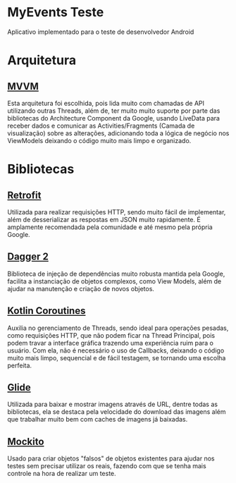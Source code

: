 # MyEvents Teste

Aplicativo implementado para o teste de desenvolvedor Android

# Arquitetura

## <a href="https://en.wikipedia.org/wiki/Model%E2%80%93view%E2%80%93viewmodel">MVVM</a>

Esta arquitetura foi escolhida, pois lida muito com chamadas de API utilizando outras Threads, além de, ter muito muito suporte por parte das bibliotecas do Architecture Component da Google, usando LiveData para receber dados e comunicar as Activities/Fragments (Camada de visualização) sobre as alterações, adicionando toda a lógica de negócio nos ViewModels deixando o código muito mais limpo e organizado.

# Bibliotecas

## <a href="https://square.github.io/retrofit"/>Retrofit</a>

Utilizada para realizar requisições HTTP, sendo muito fácil de implementar, além de desserializar as respostas em JSON muito rapidamente. É amplamente recomendada pela comunidade e até mesmo pela própria Google.

## <a href="https://dagger.dev/dev-guide/android">Dagger 2</a>

Biblioteca de injeção de dependências muito robusta mantida pela Google, facilita a instanciação de objetos complexos, como View Models, além de ajudar na manutenção e criação de novos objetos.

## <a href="https://kotlinlang.org/docs/reference/coroutines-overview.html">Kotlin Coroutines</a>

Auxilia no gerenciamento de Threads, sendo ideal para operações pesadas, como requisições HTTP, que não podem ficar na Thread Principal, pois podem travar a interface gráfica trazendo uma experiência ruim para o usuário. Com ela, não é necessário o uso de Callbacks, deixando o código muito mais limpo, sequencial e de fácil testagem, se tornando uma escolha perfeita.

## <a href="https://github.com/bumptech/glide">Glide</a>

Utilizada para baixar e mostrar imagens através de URL, dentre todas as bibliotecas, ela se destaca pela velocidade do download das imagens além que trabalhar muito bem com caches de imagens já baixadas.

## <a href="https://site.mockito.org/">Mockito</a>

Usado para criar objetos "falsos" de objetos existentes para ajudar nos testes sem precisar utilizar os reais, fazendo com que se tenha mais controle na hora de realizar um teste.
